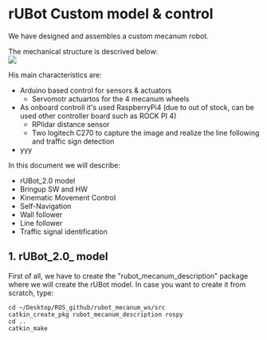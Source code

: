# **rUBot Custom model & control**

We have designed and assembles a custom mecanum robot.

The mechanical structure is descrived below:<br>
![](./Images/rubot_custom/1_osoyoo.png)

His main characteristics are: 
- Arduino based control for sensors & actuators
    - Servomotr actuartos for the 4 mecanum wheels
- As onboard controll it's used RaspberryPi4 (due to out of stock, can be used other controller board such as ROCK PI 4)
    - RPlidar distance sensor
    - Two logitech C270 to capture the image and realize the line following and traffic sign detection
- yyy

In this document we will describe:
- rUBot_2.0 model
- Bringup SW and HW
- Kinematic Movement Control
- Self-Navigation
- Wall follower
- Line follower
- Traffic signal identification


## **1. rUBot_2.0_ model**

First of all, we have to create the "rubot_mecanum_description" package where we will create the rUBot model. In case you want to create it from scratch, type:
```shell
cd ~/Desktop/ROS_github/rubot_mecanum_ws/src
catkin_create_pkg rubot_mecanum_description rospy
cd ..
catkin_make
```